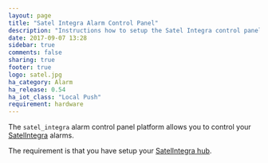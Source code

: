 ```yaml
---
layout: page
title: "Satel Integra Alarm Control Panel"
description: "Instructions how to setup the Satel Integra control panel within Home Assistant."
date: 2017-09-07 13:28
sidebar: true
comments: false
sharing: true
footer: true
logo: satel.jpg
ha_category: Alarm
ha_release: 0.54
ha_iot_class: "Local Push"
requirement: hardware
---
```



The `satel_integra` alarm control panel platform allows you to control your [SatelIntegra](http://www.satel.pl/en/) alarms.

The requirement is that you have setup your [SatelIntegra hub](/components/satel_integra/).

